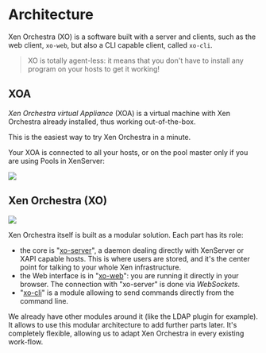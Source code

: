 # Architecture

Xen Orchestra (XO) is a software built with a server and clients, such as the web client, `xo-web`, but also a CLI capable client, called `xo-cli`.

> XO is totally agent-less: it means that you don't have to install any program on your hosts to get it working!

## XOA

*Xen Orchestra virtual Appliance* (XOA) is a virtual machine with Xen Orchestra already installed, thus working out-of-the-box.

This is the easiest way to try Xen Orchestra in a minute.

Your XOA is connected to all your hosts, or on the pool master only if you are using Pools in XenServer:

![](https://xen-orchestra.com/assets/partner2.jpg)

## Xen Orchestra (XO)

![](https://github.com/vatesfr/xo/raw/master/doc/architecture/assets/xo-arch.jpg)

Xen Orchestra itself is built as a modular solution. Each part has its role:
- the core is "[xo-server](https://github.com/vatesfr/xo-server)", a daemon dealing directly with XenServer or XAPI capable hosts. This is where users are stored, and it's the center point for talking to your whole Xen infrastructure.
- the Web interface is in "[xo-web](https://github.com/vatesfr/xo-web)": you are running it directly in your browser. The connection with "xo-server" is done via *WebSockets*.
- "[xo-cli](https://github.com/vatesfr/xo-cli)" is a module allowing to send commands directly from the command line.


We already have other modules around it (like the LDAP plugin for example). It allows to use this modular architecture to add further parts later. It's completely flexible, allowing us to adapt Xen Orchestra in every existing work-flow.